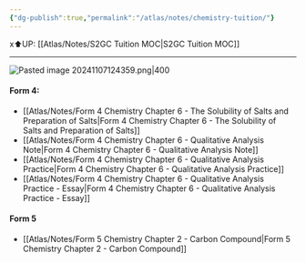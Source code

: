 ```yaml
---
{"dg-publish":true,"permalink":"/atlas/notes/chemistry-tuition/"}
---
```


x⬆️UP: [[Atlas/Notes/S2GC Tuition MOC\|S2GC Tuition MOC]]

---
![Pasted image 20241107124359.png|400](/img/user/Atlas/Utilities/Images/Pasted%20image%2020241107124359.png)
#### Form 4:
- [[Atlas/Notes/Form 4 Chemistry Chapter 6 - The Solubility of Salts and Preparation of Salts\|Form 4 Chemistry Chapter 6 - The Solubility of Salts and Preparation of Salts]]
- [[Atlas/Notes/Form 4 Chemistry Chapter 6 - Qualitative Analysis Note\|Form 4 Chemistry Chapter 6 - Qualitative Analysis Note]]
- [[Atlas/Notes/Form 4 Chemistry Chapter 6 - Qualitative Analysis Practice\|Form 4 Chemistry Chapter 6 - Qualitative Analysis Practice]]
- [[Atlas/Notes/Form 4 Chemistry Chapter 6 - Qualitative Analysis Practice - Essay\|Form 4 Chemistry Chapter 6 - Qualitative Analysis Practice - Essay]]

#### Form 5
- [[Atlas/Notes/Form 5 Chemistry Chapter 2 - Carbon Compound\|Form 5 Chemistry Chapter 2 - Carbon Compound]]